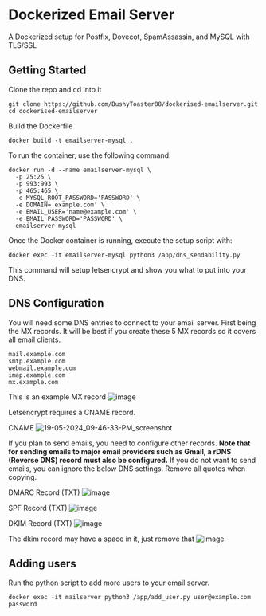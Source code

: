 # Dockerized Email Server

A Dockerized setup for Postfix, Dovecot, SpamAssassin, and MySQL with TLS/SSL

## Getting Started

Clone the repo and cd into it 

```
git clone https://github.com/BushyToaster88/dockerised-emailserver.git
cd dockerised-emailserver
```
Build the Dockerfile
```
docker build -t emailserver-mysql .
```


To run the container, use the following command:

```
docker run -d --name emailserver-mysql \
  -p 25:25 \
  -p 993:993 \
  -p 465:465 \
  -e MYSQL_ROOT_PASSWORD='PASSWORD' \
  -e DOMAIN='example.com' \
  -e EMAIL_USER='name@example.com' \
  -e EMAIL_PASSWORD='PASSWORD' \
  emailserver-mysql
```

Once the Docker container is running, execute the setup script with:

```
docker exec -it emailserver-mysql python3 /app/dns_sendability.py
```

This command will setup letsencrypt and show you what to put into your DNS.

## DNS Configuration
You will need some DNS entries to connect to your email server. First being the MX records. It will be best if you create these 5 MX records so it covers all email clients.
```
mail.example.com
smtp.example.com
webmail.example.com
imap.example.com
mx.example.com
```
This is an example MX record
![image](https://github.com/BushyToaster88/dockerised-emailserver/assets/67993175/fbd29d38-f532-42f6-863d-c847f8114c2c)

Letsencrypt requires a CNAME record.

CNAME
![19-05-2024_09-46-33-PM_screenshot](https://github.com/BushyToaster88/dockerised-emailserver/assets/67993175/e0a7934d-b98d-4729-b117-854c1113847f)

If you plan to send emails, you need to configure other records. **Note that for sending emails to major email providers such as Gmail, a rDNS (Reverse DNS) record must also be configured.**
If you do not want to send emails, you can ignore the below DNS settings. Remove all quotes when copying.

DMARC Record (TXT)
![image](https://github.com/BushyToaster88/dockerised-emailserver/assets/67993175/c4457d7b-be2b-4d94-ad4d-e10f298a13ff)

SPF Record (TXT)
![image](https://github.com/BushyToaster88/dockerised-emailserver/assets/67993175/8034a353-2ef5-42bd-8d6c-e3a85a5aecce)

DKIM Record (TXT)
![image](https://github.com/BushyToaster88/dockerised-emailserver/assets/67993175/8dfd25d5-5fd6-4cdf-bccc-93f186f48dc9)

The dkim record may have a space in it, just remove that
![image](https://github.com/BushyToaster88/dockerised-emailserver/assets/67993175/2fd2a2f3-d012-4e4f-9b2c-bf2a5e06ca55)

## Adding users

Run the python script to add more users to your email server.

```
docker exec -it mailserver python3 /app/add_user.py user@example.com password
```




